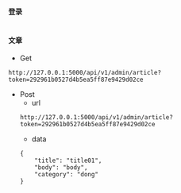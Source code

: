 #### 登录
```

```

#### 文章
 - Get
 ```
 http://127.0.0.1:5000/api/v1/admin/article?token=292961b0527d4b5ea5ff87e9429d02ce
 ```
 
 - Post
    - url
     ```
     http://127.0.0.1:5000/api/v1/admin/article?token=292961b0527d4b5ea5ff87e9429d02ce
     ```
    - data
    ```
    {
        "title": "title01",
        "body": "body",
        "category": "dong"
    }
    ```